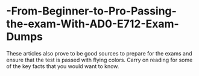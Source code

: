 # -From-Beginner-to-Pro-Passing-the-exam-With-AD0-E712-Exam-Dumps
These articles also prove to be good sources to prepare for the exams and ensure that the test is passed with flying colors. Carry on reading for some of the key facts that you would want to know.

